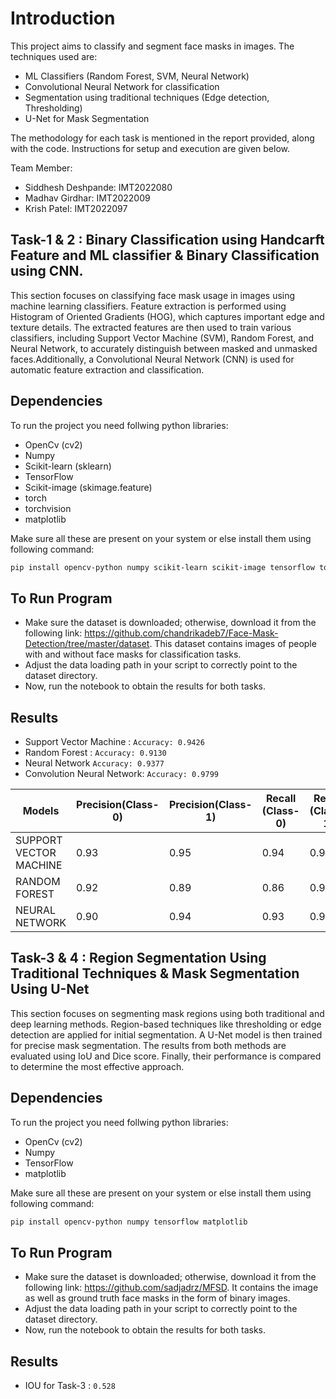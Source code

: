 # Introduction
This project aims to classify and segment face masks in images. The techniques used are:
- ML Classifiers (Random Forest, SVM, Neural Network)
- Convolutional Neural Network for classification
- Segmentation using traditional techniques (Edge detection, Thresholding)
- U-Net for Mask Segmentation

The methodology for each task is mentioned in the report provided, along with the code. Instructions for setup and execution are given below.

Team Member: 
- Siddhesh Deshpande: IMT2022080
- Madhav Girdhar: IMT2022009
- Krish Patel: IMT2022097

## Task-1 & 2 : Binary Classification using Handcarft Feature and ML classifier & Binary Classification using CNN.

This section focuses on classifying face mask usage in images using machine learning classifiers. Feature extraction is performed using Histogram of Oriented Gradients (HOG), which captures important edge and texture details. The extracted features are then used to train various classifiers, including Support Vector Machine (SVM), Random Forest, and Neural Network, to accurately distinguish between masked and unmasked faces.Additionally, a Convolutional Neural Network (CNN) is used for automatic feature extraction and classification. 

## Dependencies

To run the project you need follwing python libraries:
- OpenCv (cv2)
- Numpy
- Scikit-learn (sklearn)
- TensorFlow
- Scikit-image (skimage.feature)
- torch
- torchvision
- matplotlib

Make sure all these are present on your system or else install them using following command: 
```bash
pip install opencv-python numpy scikit-learn scikit-image tensorflow torch torchvision matplotlib
```

## To Run Program
- Make sure the dataset is downloaded; otherwise, download it from the following link: https://github.com/chandrikadeb7/Face-Mask-Detection/tree/master/dataset. This dataset contains images of people with and without face masks for classification tasks.
- Adjust the data loading path in your script to correctly point to the dataset directory.
- Now, run the notebook to obtain the results for both tasks.

## Results

- Support Vector Machine : ```Accuracy: 0.9426```
- Random Forest : ```Accuracy: 0.9130```
- Neural Network ```Accuracy: 0.9377```
- Convolution Neural Network: ```Accuracy: 0.9799```

| Models                | Precision(Class-0) | Precision(Class-1) | Recall (Class-0)  | Recall (Class-1)|
| -                     |   -               |    -               |  -                 |  -              |
| SUPPORT VECTOR MACHINE|   0.93            |       0.95         |       0.94         |    0.94         |
| RANDOM FOREST         |   0.92            |       0.89         |       0.86         |    0.94         | 
| NEURAL NETWORK        |   0.90            |       0.94         |       0.93         |    0.92         |


## Task-3 & 4 : Region Segmentation Using Traditional Techniques & Mask Segmentation Using U-Net

This section focuses on segmenting mask regions using both traditional and deep learning methods. Region-based techniques like thresholding or edge detection are applied for initial segmentation. A U-Net model is then trained for precise mask segmentation. The results from both methods are evaluated using IoU and Dice score. Finally, their performance is compared to determine the most effective approach.

## Dependencies

To run the project you need follwing python libraries:
- OpenCv (cv2)
- Numpy
- TensorFlow
- matplotlib

Make sure all these are present on your system or else install them using following command: 
```bash
pip install opencv-python numpy tensorflow matplotlib
```

## To Run Program
- Make sure the dataset is downloaded; otherwise, download it from the following link: https://github.com/sadjadrz/MFSD. It contains the image as well as ground truth face masks in the form of binary images.
- Adjust the data loading path in your script to correctly point to the dataset directory.
- Now, run the notebook to obtain the results for both tasks.

## Results

- IOU for Task-3 : ```0.528```
